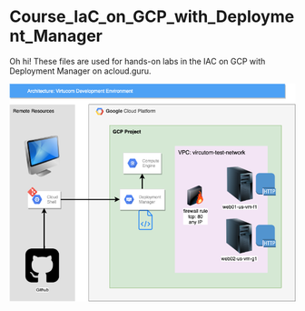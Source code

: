 # Course_IaC_on_GCP_with_Deployment_Manager

 Oh hi! These files are used for hands-on labs in the IAC on GCP with Deployment Manager on acloud.guru.
 
  

![Car Image](./images/zlab-diagram.png)